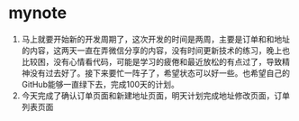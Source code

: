 # mynote
1. 马上就要开始新的开发周期了，这次开发的时间是两周，主要是订单和和地址的内容，这两天一直在弄微信分享的内容，没有时间更新技术的练习，晚上也比较困，没有心情看代码，可能是学习的疲倦和最近放松的有点过了，导致精神没有过去好了。接下来要忙一阵子了，希望状态可以好一些。也希望自己的GitHub能够一直绿下去，完成100天的计划。
2. 今天完成了确认订单页面和新建地址页面，明天计划完成地址修改页面，订单列表页面